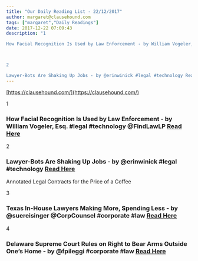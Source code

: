 ```yaml
---
title: "Our Daily Reading List - 22/12/2017"
author: margaret@clausehound.com
tags: ["margaret","Daily Readings"]
date: 2017-12-22 07:09:43
description: "1

How Facial Recognition Is Used by Law Enforcement - by William Vogeler, Esq. #legal #technology @FindLawLP Read Here



2

Lawyer-Bots Are Shaking Up Jobs - by @erinwinick #legal #technology Read..."
---
```


[https://clausehound.com/](https://clausehound.com/)

1

### How Facial Recognition Is Used by Law Enforcement - by William Vogeler, Esq. #legal #technology @FindLawLP [Read Here](https://goo.gl/CNosn8)

2

### Lawyer-Bots Are Shaking Up Jobs - by @erinwinick #legal #technology [Read Here](https://goo.gl/oksWpJ)

Annotated Legal Contracts
for the Price of a Coffee

3

### Texas In-House Lawyers Making More, Spending Less - by @suereisinger @CorpCounsel #corporate #law [Read Here](https://goo.gl/TPkbTC)

4

### Delaware Supreme Court Rules on Right to Bear Arms Outside One’s Home - by @fpileggi #corporate #law [Read Here](https://goo.gl/Lb9DjX)